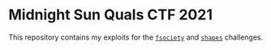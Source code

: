 Midnight Sun Quals CTF 2021
===========================

This repository contains my exploits for the [`fsociety`](./fsociety) and [`shapes`](./shapes) challenges.
